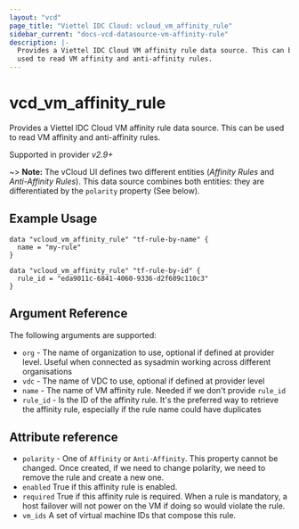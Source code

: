```yaml
---
layout: "vcd"
page_title: "Viettel IDC Cloud: vcloud_vm_affinity_rule"
sidebar_current: "docs-vcd-datasource-vm-affinity-rule"
description: |-
  Provides a Viettel IDC Cloud VM affinity rule data source. This can be
  used to read VM affinity and anti-affinity rules.
---
```


# vcd\_vm\_affinity\_rule

Provides a Viettel IDC Cloud VM affinity rule data source. This can be
used to read VM affinity and anti-affinity rules.

Supported in provider *v2.9+*

~> **Note:** The vCloud UI defines two different entities (*Affinity Rules* and *Anti-Affinity Rules*). This data source combines both
entities: they are differentiated by the `polarity` property (See below).

## Example Usage

```hcl
data "vcloud_vm_affinity_rule" "tf-rule-by-name" {
  name = "my-rule"
}

data "vcloud_vm_affinity_rule" "tf-rule-by-id" {
  rule_id = "eda9011c-6841-4060-9336-d2f609c110c3"
}
```
## Argument Reference

The following arguments are supported:

* `org` - The name of organization to use, optional if defined at provider level. Useful when connected as sysadmin working across different organisations
* `vdc` - The name of VDC to use, optional if defined at provider level
* `name` - The name of VM affinity rule. Needed if we don't provide `rule_id`
* `rule_id` - Is the ID of the affinity rule. It's the preferred way to retrieve the affinity
rule, especially if the rule name could have duplicates
 
## Attribute reference

* `polarity` - One of `Affinity` or `Anti-Affinity`. This property cannot be changed. Once created, if we
   need to change polarity, we need to remove the rule and create a new one.
* `enabled` True if this affinity rule is enabled.
* `required` True if this affinity rule is required. When a rule is mandatory, a host failover will not 
   power on the VM if doing so would violate the rule.
* `vm_ids` A set of virtual machine IDs that compose this rule.

